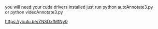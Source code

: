 you will need your cuda drivers installed
just run python autoAnnotate3.py
or python videoAnnotate3.py

https://youtu.be/ZNSDxfMfNy0
